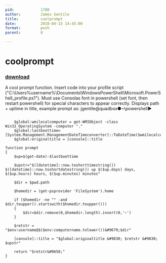 ```yaml
---
pid:            1788
author:         James Gentile
title:          coolprompt
date:           2010-04-15 14:45:00
format:         posh
parent:         0

---
```


# coolprompt

### [download](//scripts/1788.ps1)

A cool prompt function.  Insert code into your profile script ("C:\Users\%username%\Documents\WindowsPowerShell\Microsoft.PowerShell_profile.ps1").  Must use Consolas font in powershell (set font, then restart powershell) for special characters to appear correctly.  Displays path + uptime in title, example prompt as: jgentile@quadbox&#9679;~\powershell&#9658; 

```posh

	$global:wmilocalcomputer = get-WMIObject -class Win32_OperatingSystem -computer "."
	$global:lastboottime=[System.Management.ManagementDateTimeconverter]::ToDateTime($wmilocalcomputer.lastbootuptime)
	$global:originaltitle = [console]::title

function prompt 
{
	$up=$(get-date)-$lastboottime

	$upstr="$([datetime]::now.toshorttimestring()) $([datetime]::now.toshortdatestring()) up $($up.days) days, $($up.hours) hours, $($up.minutes) minutes"

	$dir = $pwd.path

	$homedir = (get-psprovider 'FileSystem').home

	if ($homedir -ne "" -and $dir.toupper().startswith($homedir.toupper()))
	{
		$dir=$dir.remove(0,$homedir.length).insert(0,'~')
	}
	
	$retstr = "$env:username@$($env:computername.tolower())&#9679;$dir" 

	[console]::title = "$global:originaltitle &#9830; $retstr &#9830; $upstr" 

	return "$retstr&#9658;"
}
```
